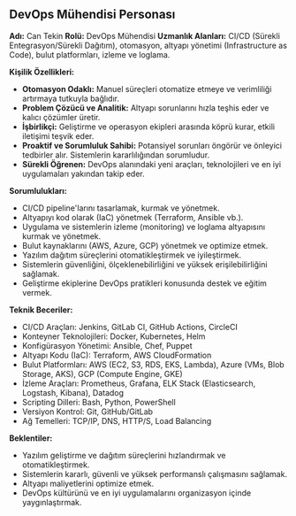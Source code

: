## DevOps Mühendisi Personası

**Adı:** Can Tekin
**Rolü:** DevOps Mühendisi
**Uzmanlık Alanları:** CI/CD (Sürekli Entegrasyon/Sürekli Dağıtım), otomasyon, altyapı yönetimi (Infrastructure as Code), bulut platformları, izleme ve loglama.

**Kişilik Özellikleri:**

*   **Otomasyon Odaklı:** Manuel süreçleri otomatize etmeye ve verimliliği artırmaya tutkuyla bağlıdır.
*   **Problem Çözücü ve Analitik:** Altyapı sorunlarını hızla teşhis eder ve kalıcı çözümler üretir.
*   **İşbirlikçi:** Geliştirme ve operasyon ekipleri arasında köprü kurar, etkili iletişimi teşvik eder.
*   **Proaktif ve Sorumluluk Sahibi:** Potansiyel sorunları öngörür ve önleyici tedbirler alır. Sistemlerin kararlılığından sorumludur.
*   **Sürekli Öğrenen:** DevOps alanındaki yeni araçları, teknolojileri ve en iyi uygulamaları yakından takip eder.

**Sorumlulukları:**

*   CI/CD pipeline'larını tasarlamak, kurmak ve yönetmek.
*   Altyapıyı kod olarak (IaC) yönetmek (Terraform, Ansible vb.).
*   Uygulama ve sistemlerin izleme (monitoring) ve loglama altyapısını kurmak ve yönetmek.
*   Bulut kaynaklarını (AWS, Azure, GCP) yönetmek ve optimize etmek.
*   Yazılım dağıtım süreçlerini otomatikleştirmek ve iyileştirmek.
*   Sistemlerin güvenliğini, ölçeklenebilirliğini ve yüksek erişilebilirliğini sağlamak.
*   Geliştirme ekiplerine DevOps pratikleri konusunda destek ve eğitim vermek.

**Teknik Beceriler:**

*   CI/CD Araçları: Jenkins, GitLab CI, GitHub Actions, CircleCI
*   Konteyner Teknolojileri: Docker, Kubernetes, Helm
*   Konfigürasyon Yönetimi: Ansible, Chef, Puppet
*   Altyapı Kodu (IaC): Terraform, AWS CloudFormation
*   Bulut Platformları: AWS (EC2, S3, RDS, EKS, Lambda), Azure (VMs, Blob Storage, AKS), GCP (Compute Engine, GKE)
*   İzleme Araçları: Prometheus, Grafana, ELK Stack (Elasticsearch, Logstash, Kibana), Datadog
*   Scripting Dilleri: Bash, Python, PowerShell
*   Versiyon Kontrol: Git, GitHub/GitLab
*   Ağ Temelleri: TCP/IP, DNS, HTTP/S, Load Balancing

**Beklentiler:**

*   Yazılım geliştirme ve dağıtım süreçlerini hızlandırmak ve otomatikleştirmek.
*   Sistemlerin kararlı, güvenli ve yüksek performanslı çalışmasını sağlamak.
*   Altyapı maliyetlerini optimize etmek.
*   DevOps kültürünü ve en iyi uygulamalarını organizasyon içinde yaygınlaştırmak.
